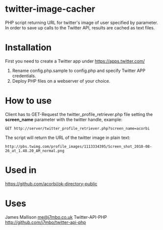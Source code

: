 twitter-image-cacher
====================

PHP script returning URL for twitter's image of user specified by parameter. In order to save up calls to the Twitter API, results are cached as text files.

# Installation

First you need to create a Twitter app under https://apps.twitter.com/

1. Rename config.php.sample to config.php and specify Twitter APP credentials.
2. Deploy PHP files on a webserver of your choice.

# How to use

Client has to GET-Request the twitter_profile_retriever.php file setting the **screen_name** parameter with the twitter handle, example:

```
GET http://server/twitter_profile_retriever.php?screen_name=acorbi
```

The script will return the URL of the twitter image in plain text:

```
http://pbs.twimg.com/profile_images/1113334395/Screen_shot_2010-08-26_at_1.48.20_AM_normal.png
```

# Used in

https://github.com/acorbi/ok-directory-public

# Uses

James Mallison <me@j7mbo.co.uk>
Twitter-API-PHP
http://github.com/j7mbo/twitter-api-php
